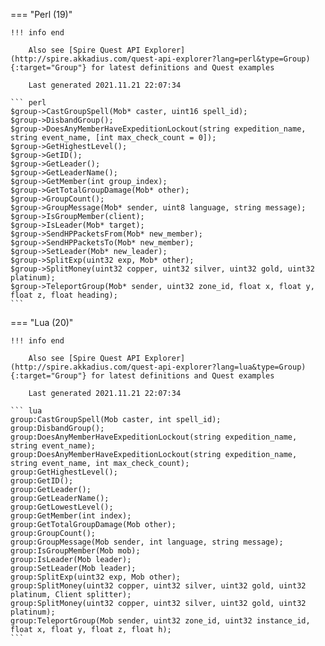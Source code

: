 === "Perl (19)"

    !!! info end

        Also see [Spire Quest API Explorer](http://spire.akkadius.com/quest-api-explorer?lang=perl&type=Group){:target="Group"} for latest definitions and Quest examples

        Last generated 2021.11.21 22:07:34

    ``` perl
    $group->CastGroupSpell(Mob* caster, uint16 spell_id);
    $group->DisbandGroup();
    $group->DoesAnyMemberHaveExpeditionLockout(string expedition_name, string event_name, [int max_check_count = 0]);
    $group->GetHighestLevel();
    $group->GetID();
    $group->GetLeader();
    $group->GetLeaderName();
    $group->GetMember(int group_index);
    $group->GetTotalGroupDamage(Mob* other);
    $group->GroupCount();
    $group->GroupMessage(Mob* sender, uint8 language, string message);
    $group->IsGroupMember(client);
    $group->IsLeader(Mob* target);
    $group->SendHPPacketsFrom(Mob* new_member);
    $group->SendHPPacketsTo(Mob* new_member);
    $group->SetLeader(Mob* new_leader);
    $group->SplitExp(uint32 exp, Mob* other);
    $group->SplitMoney(uint32 copper, uint32 silver, uint32 gold, uint32 platinum);
    $group->TeleportGroup(Mob* sender, uint32 zone_id, float x, float y, float z, float heading);
    ```
=== "Lua (20)"

    !!! info end

        Also see [Spire Quest API Explorer](http://spire.akkadius.com/quest-api-explorer?lang=lua&type=Group){:target="Group"} for latest definitions and Quest examples

        Last generated 2021.11.21 22:07:34

    ``` lua
    group:CastGroupSpell(Mob caster, int spell_id);
    group:DisbandGroup();
    group:DoesAnyMemberHaveExpeditionLockout(string expedition_name, string event_name);
    group:DoesAnyMemberHaveExpeditionLockout(string expedition_name, string event_name, int max_check_count);
    group:GetHighestLevel();
    group:GetID();
    group:GetLeader();
    group:GetLeaderName();
    group:GetLowestLevel();
    group:GetMember(int index);
    group:GetTotalGroupDamage(Mob other);
    group:GroupCount();
    group:GroupMessage(Mob sender, int language, string message);
    group:IsGroupMember(Mob mob);
    group:IsLeader(Mob leader);
    group:SetLeader(Mob leader);
    group:SplitExp(uint32 exp, Mob other);
    group:SplitMoney(uint32 copper, uint32 silver, uint32 gold, uint32 platinum, Client splitter);
    group:SplitMoney(uint32 copper, uint32 silver, uint32 gold, uint32 platinum);
    group:TeleportGroup(Mob sender, uint32 zone_id, uint32 instance_id, float x, float y, float z, float h);
    ```
